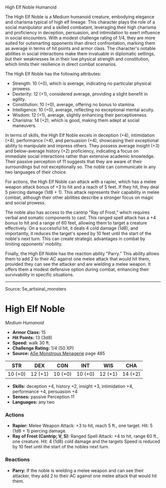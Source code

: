 <MonsterName/>High Elf Noble</MonsterName>
<CreatureType/>Humanoid</CreatureType>

<summary>The High Elf Noble is a Medium humanoid creature, embodying elegance and charisma typical of high elf lineage. This character plays the role of a social manipulator and a skilled combatant, leveraging their high charisma and proficiency in deception, persuasion, and intimidation to exert influence in social encounters. With a modest challenge rating of 1/4, they are more suited for outsmarting opponents than direct confrontation, marking them as average in terms of hit points and armor class. The character's notable abilities in social interactions make them invaluable in diplomatic settings, but their weaknesses lie in their low physical strength and constitution, which limits their resilience in direct combat scenarios.</summary>

<detail>

The High Elf Noble has the following attributes:
- Strength: 10 (+0), which is average, indicating no particular physical prowess.
- Dexterity: 12 (+1), considered average, providing a slight benefit in agility.
- Constitution: 10 (+0), average, offering no bonus to stamina.
- Intelligence: 10 (+0), average, reflecting no exceptional mental acuity.
- Wisdom: 12 (+1), average, slightly enhancing their perceptiveness.
- Charisma: 14 (+2), which is good, making them adept at social maneuvers.

In terms of skills, the High Elf Noble excels in deception (+4), intimidation (+4), performance (+4), and persuasion (+4), showcasing their exceptional ability to manipulate and impress others. They possess average insight (+3) and below-average history (+2) proficiency, indicating a focus on immediate social interactions rather than extensive academic knowledge. Their passive perception of 11 suggests that they are aware of their surroundings but not exceptionally so. The noble can communicate in any two languages of their choice.

For actions, the High Elf Noble can attack with a rapier, which has a melee weapon attack bonus of +3 to hit and a reach of 5 feet. If they hit, they deal 5 piercing damage (1d8 + 1). This attack represents their capability in melee combat, although their other abilities describe a stronger focus on magic and social prowess.

The noble also has access to the cantrip "Ray of Frost," which requires verbal and somatic components to cast. This ranged spell attack has a +4 bonus to hit and a range of 60 feet, allowing them to target a creature effectively. On a successful hit, it deals 4 cold damage (1d8), and importantly, it reduces the target's speed by 10 feet until the start of the noble's next turn. This can create strategic advantages in combat by limiting opponents' mobility.

Finally, the High Elf Noble has the reaction ability "Parry." This ability allows them to add 2 to their AC against one melee attack that would hit them, provided they can see the attacker and are wielding a melee weapon. It offers them a modest defensive option during combat, enhancing their survivability in specific situations.</detail>



---

Source: 5e_artisinal_monsters

# High Elf Noble

*Medium* *Humanoid*

- **Armor Class:** 15
- **Hit Points:** 13 (3d8)
- **Speed:** walk 30 ft.
- **Challenge Rating:** 1/4 (50 XP)
- **Source:** [A5e Monstrous Menagerie](https://enpublishingrpg.com/products/level-up-monstrous-menagerie-a5e) page 485

| STR | DEX | CON | INT | WIS | CHA |
| --- | --- | --- | --- | --- | --- |
| 10 (+0) | 12 (+1) | 10 (+0) | 10 (+0) | 12 (+1) | 14 (+2) |

- **Skills:** deception +4, history +2, insight +3, intimidation +4, performance +4, persuasion +4
- **Senses:** passive Perception 11
- **Languages:** any two

### Actions

- **Rapier:** Melee Weapon Attack: +3 to hit, reach 5 ft., one target. Hit: 5 (1d8 + 1) piercing damage.
- **Ray of Frost (Cantrip; V, S):** Ranged Spell Attack: +4 to hit, range 60 ft., one creature. Hit: 4 (1d8) cold damage  and the targets Speed is reduced by 10 feet until the start of the nobles next turn.

### Reactions

- **Parry:** If the noble is wielding a melee weapon and can see their attacker, they add 2 to their AC against one melee attack that would hit them.




